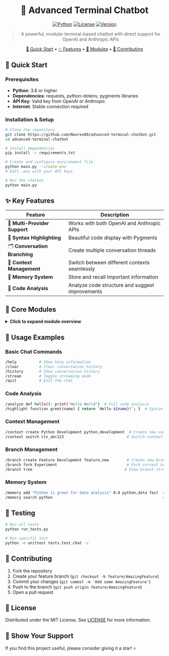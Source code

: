 <div align="center">
  
# 🤖 Advanced Terminal Chatbot

[![Python](https://img.shields.io/badge/Python-3.8+-blue.svg)](https://www.python.org/downloads/)
[![License](https://img.shields.io/badge/License-MIT-green.svg)](LICENSE)
[![Version](https://img.shields.io/badge/Version-1.0.0-orange.svg)](https://github.com/Neorex80/advanced-terminal-chatbot)

> A powerful, modular terminal-based chatbot with direct support for OpenAI and Anthropic APIs

[🚀 Quick Start](#-quick-start) • [✨ Features](#-features) • [🧩 Modules](#-modules) • [🤝 Contributing](#-contributing)

</div>

## 🚀 Quick Start

### Prerequisites
- **Python**: 3.8 or higher
- **Dependencies**: requests, python-dotenv, pygments libraries
- **API Key**: Valid key from OpenAI or Anthropic
- **Internet**: Stable connection required

### Installation & Setup
```bash
# Clone the repository
git clone https://github.com/Neorex80/advanced-terminal-chatbot.git
cd advanced-terminal-chatbot

# Install dependencies
pip install -r requirements.txt

# Create and configure environment file
python main.py --create-env
# Edit .env with your API keys

# Run the chatbot
python main.py
```

## ✨ Key Features

| Feature | Description |
|---------|-------------|
| 🧠 **Multi-Provider Support** | Works with both OpenAI and Anthropic APIs |
| 🌈 **Syntax Highlighting** | Beautiful code display with Pygments |
| 🗂️ **Conversation Branching** | Create multiple conversation threads |
| 🌿 **Context Management** | Switch between different contexts seamlessly |
| 💾 **Memory System** | Store and recall important information |
| 🧪 **Code Analysis** | Analyze code structure and suggest improvements |

## 🧩 Core Modules

<details>
<summary><b>Click to expand module overview</b></summary>

| Module | Functionality |
|--------|---------------|
| `chatbot.py` | Main application orchestrator |
| `chat.py` | Chat session management and API communication |
| `provider.py` | AI provider selection and model management |
| `code_analyzer.py` | Code analysis and syntax highlighting |
| `context_manager.py` | Context switching and memory storage |
| `conversation_brancher.py` | Branch management for conversations |
| `utils.py` | Configuration and utility functions |

</details>

## 📖 Usage Examples

### Basic Chat Commands
```bash
/help          # Show help information
/clear         # Clear conversation history
/history       # Show conversation history
/stream        # Toggle streaming mode
/quit          # Exit the chat
```

### Code Analysis
```bash
/analyze def hello(): print("Hello World")  # Full code analysis
/highlight function greet(name) { return `Hello ${name}!`; }  # Syntax only
```

### Context Management
```bash
/context create Python Development python,development  # Create new context
/context switch ctx_abc123                            # Switch context
```

### Branch Management
```bash
/branch create Feature Development feature,new        # Create new branch
/branch fork Experiment                               # Fork current branch
/branch tree                                         # View branch structure
```

### Memory System
```bash
/memory add "Python is great for data analysis" 0.8 python,data fact  # Add memory
/memory search python                                                 # Search memories
```

## 🧪 Testing

```bash
# Run all tests
python run_tests.py

# Run specific test
python -m unittest tests.test_chat -v
```

## 🤝 Contributing

1. Fork the repository
2. Create your feature branch (`git checkout -b feature/AmazingFeature`)
3. Commit your changes (`git commit -m 'Add some AmazingFeature'`)
4. Push to the branch (`git push origin feature/AmazingFeature`)
5. Open a pull request

## 📄 License

Distributed under the MIT License. See [LICENSE](LICENSE) for more information.

## 🌟 Show Your Support

If you find this project useful, please consider giving it a star! ⭐
